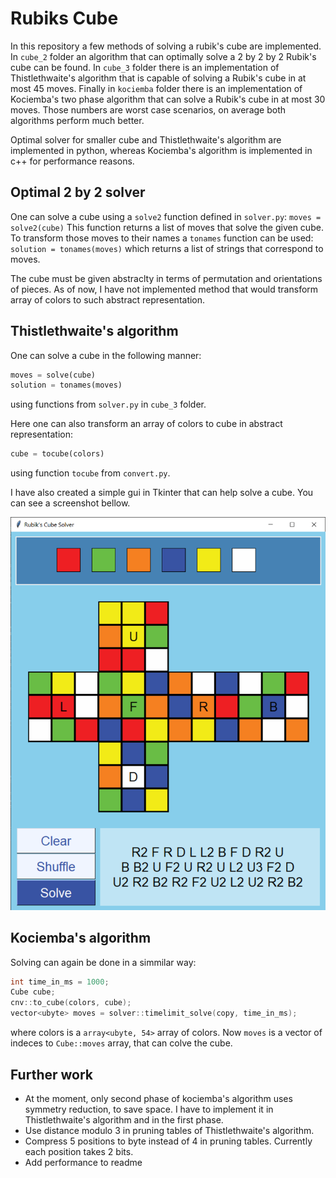 # Rubiks Cube

In this repository a few methods of solving a rubik's cube are implemented.
In `cube_2` folder an algorithm that can optimally solve a 2 by 2 by 2 Rubik's cube can be found.
In `cube_3` folder there is an implementation of Thistlethwaite's algorithm that is capable of solving a Rubik's cube in at most 45 moves.
Finally in `kociemba` folder there is an implementation of Kociemba's two phase algorithm that can solve a Rubik's cube in at most 30 moves.
Those numbers are worst case scenarios, on average both algorithms perform much better.

Optimal solver for smaller cube and Thistlethwaite's algorithm are implemented in python, whereas Kociemba's algorithm is implemented in c++ for performance reasons.

## Optimal 2 by 2 solver

One can solve a cube using a `solve2` function defined in `solver.py`:
```moves = solve2(cube)```
This function returns a list of moves that solve the given cube. To transform those moves to their names a `tonames` function can be used:
```solution = tonames(moves)```
which returns a list of strings that correspond to moves.

The cube must be given abstraclty in terms of permutation and orientations of pieces. As of now, I have not implemented method that would transform array of colors to such abstract representation.

## Thistlethwaite's algorithm

One can solve a cube in the following manner:
```python
moves = solve(cube)
solution = tonames(moves)
```
using functions from `solver.py` in `cube_3` folder.

Here one can also transform an array of colors to cube in abstract representation:
```python
cube = tocube(colors)
```
using function `tocube` from `convert.py`.

I have also created a simple gui in Tkinter that can help solve a cube.
You can see a screenshot bellow.

![The screenshot of gui](/cube_3/screenshots/image.png)

## Kociemba's algorithm

Solving can again be done in a simmilar way:
```cpp
int time_in_ms = 1000;
Cube cube;
cnv::to_cube(colors, cube);
vector<ubyte> moves = solver::timelimit_solve(copy, time_in_ms);
```
where colors is a ```array<ubyte, 54>``` array of colors.
Now ```moves``` is a vector of indeces to ```Cube::moves``` array, that can colve the cube.

## Further work

- At the moment, only second phase of kociemba's algorithm uses symmetry reduction, to save space. I have to implement it in Thistlethwaite's algorithm and in the first phase.
- Use distance modulo 3 in pruning tables of Thistlethwaite's algorithm.
- Compress 5 positions to byte instead of 4 in pruning tables. Currently each position takes 2 bits.
- Add performance to readme